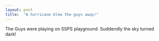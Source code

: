 ```yaml
---
layout: post
title:  "A hurricane blew the guys away!"
---
```


The Guys were playing on SSPS playground. Suddendly the sky turned dark!
